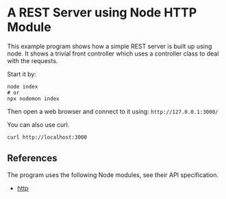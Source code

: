 A REST Server using Node HTTP Module
==============================

This example program shows how a simple REST server is built up using node. It shows a trivial front controller which uses a controller class to deal with the requests.

Start it by:

```
node index
# or
npx nodemon index
```

Then open a web browser and connect to it using: `http://127.0.0.1:3000/`

You can also use curl.

```
curl http://localhost:3000
```



References
-----------------------------

The program uses the following Node modules, see their API specification.

* [http](https://nodejs.org/api/http.html)
